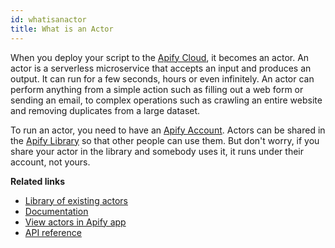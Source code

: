 ```yaml
---
id: whatisanactor
title: What is an Actor
---
```

When you deploy your script to the <a href="https://apify.com/" target="_blank">Apify Cloud</a>,
it becomes an actor.
An actor is a serverless microservice that accepts an input and produces an output.
It can run for a few seconds, hours or even infinitely.
An actor can perform anything from a simple action such as filling out a web form or sending an email,
to complex operations such as crawling an entire website and removing duplicates from a large dataset.

To run an actor, you need to have an <a href="https://my.apify.com/)" target="_blank">Apify Account</a>.
Actors can be shared in the <a href="https://apify.com/library?&type=acts)" target="_blank">Apify Library</a>
so that other people can use them.
But don't worry, if you share your actor in the library
and somebody uses it, it runs under their account, not yours.

**Related links**

* <a href="https://apify.com/library?&type=acts" target="_blank">Library of existing actors</a>
* <a href="https://apify.com/docs/actor" target="_blank">Documentation</a>
* <a href="https://my.apify.com/actors" target="_blank">View actors in Apify app</a>
* <a href="https://apify.com/docs/api/v2#/reference/actors" target="_blank">API reference</a>
